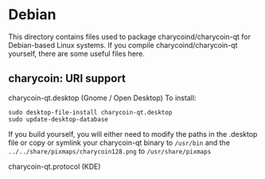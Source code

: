 
Debian
====================
This directory contains files used to package charycoind/charycoin-qt
for Debian-based Linux systems. If you compile charycoind/charycoin-qt yourself, there are some useful files here.

## charycoin: URI support ##


charycoin-qt.desktop  (Gnome / Open Desktop)
To install:

	sudo desktop-file-install charycoin-qt.desktop
	sudo update-desktop-database

If you build yourself, you will either need to modify the paths in
the .desktop file or copy or symlink your charycoin-qt binary to `/usr/bin`
and the `../../share/pixmaps/charycoin128.png` to `/usr/share/pixmaps`

charycoin-qt.protocol (KDE)

